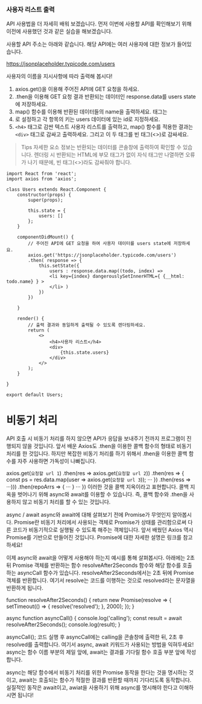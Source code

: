 ### 사용자 리스트 출력

API 사용법을 더 자세히 배워 보겠습니다. 먼저 이번에 사용할 API를 확인해보기 위해 이전에 사용했던 것과 같은 실습을 해보겠습니다.

사용할 API 주소는 아래와 같습니다. 해당 API에는 여러 사용자에 대한 정보가 들어있습니다.

<https://jsonplaceholder.typicode.com/users>

사용자의 이름을 지시사항에 따라 출력해 봅시다!

1. axios.get()을 이용해 주어진 API에 GET 요청을 하세요.
2. .then을 이용해 GET 요청 결과 반환되는 데이터인 response.data를 users state에 저장하세요.
3. map() 함수를 이용해 반환된 데이터들의 name을 출력하세요. 태그는 <li>로 설정하고 각 항목의 키는 users 데이터에 있는 id로 지정하세요.
4. ```<h4>``` 태그로 감싼 텍스트 사용자 리스트를 출력하고, map() 함수를 적용한 결과는 ```<div>``` 태그로 감싸고 출력하세요. 그리고 이 두 태그를 빈 태그(<>)로 감싸세요.

> Tips
자세한 요소 정보는 반환되는 데이터를 콘솔창에 출력하여 확인할 수 있습니다.
렌더링 시 반환되는 HTML에 부모 태그가 없이 자식 태그만 나열하면 오류가 나기 때문에, 빈 태그(<>)라도 감싸줘야 합니다.

```
import React from 'react';
import axios from 'axios';

class Users extends React.Component {
    constructor(props) {
        super(props);

        this.state = {
            users: []
        };
    }

    componentDidMount() {
        // 주어진 API에 GET 요청을 하여 사용자 데이터를 users state에 저장하세요.
        axios.get('https://jsonplaceholder.typicode.com/users')
        .then( response => {
            this.setState({
                users : response.data.map((todo, index) => 
                <li key={index} dangerouslySetInnerHTML={ {__html: todo.name} } >
                </li> )
            })
        })
        
    }

    render() {
        // 출력 결과와 동일하게 출력될 수 있도록 렌더링하세요.
        return (
            <>
                <h4>사용자 리스트</h4>
                <div>
                    {this.state.users}
                </div>
            </>
        );
    }

}

export default Users;
```

# 비동기 처리

API 호출 시 비동기 처리를 하지 않으면 API가 응답을 보내주기 전까지 프로그램이 진행되지 않을 것입니다. 앞서 배운 Axios도 .then을 이용한 콜백 함수의 형태로 비동기 처리를 한 것입니다. 하지만 복잡한 비동기 처리를 하기 위해서 .then을 이용한 콜백 함수를 자주 사용하면 가독성이 나빠집니다.

axios.get(`요청할 url 1`)
  .then(res => axios.get(`요청할 url 2`))
  .then(res => {
    const ps = res.data.map(user => axios.get(`요청할 url 3`));
    ···
  })
  .then(ress => ···)))
  .then(repoArrs => {
    ···
    }
    ···
  })
이러한 것을 콜백 지옥이라고 표현합니다. 콜백 지옥을 벗어나기 위해 async와 await를 이용할 수 있습니다. 즉, 콜백 함수와 .then을 사용하지 않고 비동기 처리를 할 수 있는 것입니다.

async / await
async와 await에 대해 살펴보기 전에 Promise가 무엇인지 알아봅시다. Promise란 비동기 처리에서 사용되는 객체로 Promise가 상태를 관리함으로써 다른 코드가 비동기적으로 실행될 수 있도록 해주는 객체입니다. 앞서 배웠던 Axios 역시 Promise를 기반으로 만들어진 것입니다. Promise에 대한 자세한 설명은 링크를 참고하세요!

이제 async와 await을 어떻게 사용해야 하는지 예시를 통해 살펴봅시다. 아래에는 2초 뒤 Promise 객체를 반환하는 함수 resolveAfter2Seconds 함수와 해당 함수를 호출하는 asyncCall 함수가 있습니다. resolveAfter2Seconds에서는 2초 뒤에 Promise 객체를 반환합니다. 여기서 resolve는 코드를 이행하는 것으로 resolved라는 문자열을 반환하게 됩니다.

function resolveAfter2Seconds() {
  return new Promise(resolve => {
    setTimeout(() => {
      resolve('resolved');
    }, 2000);
  });
}

async function asyncCall() {
  console.log('calling');
  const result = await resolveAfter2Seconds();
  console.log(result);
}

asyncCall();
코드 실행 후 asyncCall에는 calling을 콘솔창에 출력한 뒤, 2초 후 resolved를 출력합니다. 여기서 async, await 키워드가 사용되는 방법을 익혀두세요! async는 함수 이름 부분의 제일 앞에, await는 결과를 기다릴 함수 호출 부분 앞에 작성합니다.

async는 해당 함수에서 비동기 처리를 위한 Promise 동작을 한다는 것을 명시하는 것이고, await는 호출되는 함수가 적절한 결과를 반환할 때까지 기다리도록 동작합니다. 실질적인 동작은 await이고, awiat을 사용하기 위해 async를 명시해야 한다고 이해하시면 됩니다!


